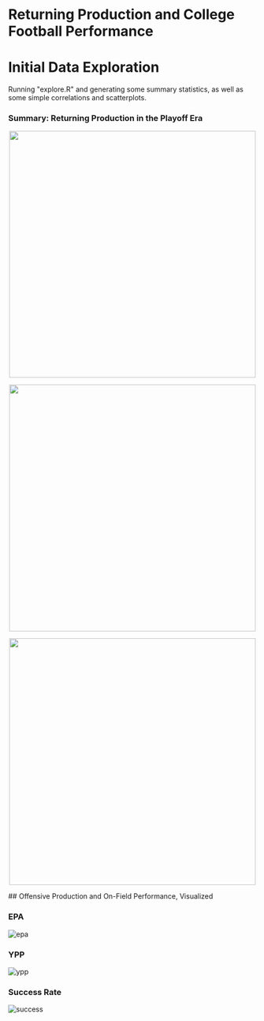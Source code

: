# Returning Production and College Football Performance

# Initial Data Exploration
Running "explore.R" and generating some summary statistics, as well as some simple correlations and scatterplots. 

### Summary: Returning Production in the Playoff Era
<p align = "center">
<img src="https://raw.githubusercontent.com/spfleming/cfb_returningproduction/master/graphs/rp_summary.png"  width = "500" />
</p>

<p align = "center">
  <img src="https://raw.githubusercontent.com/spfleming/cfb_returningproduction/master/graphs/rp_topten.png" width = "500" />
  </p>
  <p align = "center">
  <img src="https://raw.githubusercontent.com/spfleming/cfb_returningproduction/master/graphs/rp_btmten.png" width="500" /> 
</p>
## Offensive Production and On-Field Performance, Visualized

### EPA
![epa](https://raw.githubusercontent.com/spfleming/cfb_returningproduction/master/graphs/offense_rp_epa.png)

### YPP
![ypp](https://raw.githubusercontent.com/spfleming/cfb_returningproduction/master/graphs/offense_rp_ypp.png)

### Success Rate
![success](https://raw.githubusercontent.com/spfleming/cfb_returningproduction/master/graphs/offense_rp_sr.png)
